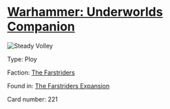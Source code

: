 # [Warhammer: Underworlds Companion](https://guidokessels.github.io/wh-underworlds)

  

![Steady Volley](https://warhammerunderworlds.com/wp-content/uploads/sites/6/2018/03/221_ENG.png)



Type: Ploy

Faction: [The Farstriders](https://guidokessels.github.io/wh-underworlds/factions/the-farstriders.md)

Found in: [The Farstriders Expansion](https://guidokessels.github.io/wh-underworlds/locations/the-farstriders-expansion.md)

Card number: 221
